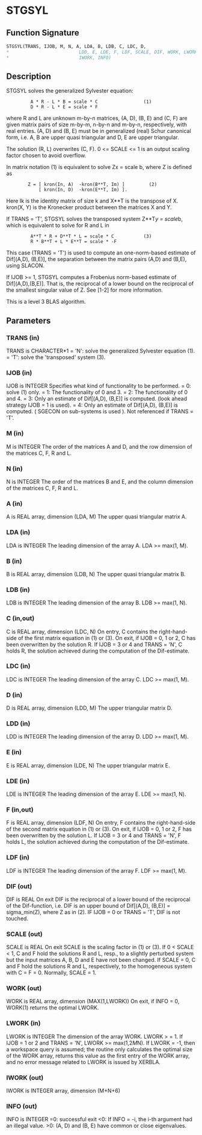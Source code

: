 # STGSYL

## Function Signature

```fortran
STGSYL(TRANS, IJOB, M, N, A, LDA, B, LDB, C, LDC, D,
*                          LDD, E, LDE, F, LDF, SCALE, DIF, WORK, LWORK,
*                          IWORK, INFO)
```

## Description


 STGSYL solves the generalized Sylvester equation:

             A * R - L * B = scale * C                 (1)
             D * R - L * E = scale * F

 where R and L are unknown m-by-n matrices, (A, D), (B, E) and
 (C, F) are given matrix pairs of size m-by-m, n-by-n and m-by-n,
 respectively, with real entries. (A, D) and (B, E) must be in
 generalized (real) Schur canonical form, i.e. A, B are upper quasi
 triangular and D, E are upper triangular.

 The solution (R, L) overwrites (C, F). 0 <= SCALE <= 1 is an output
 scaling factor chosen to avoid overflow.

 In matrix notation (1) is equivalent to solve  Zx = scale b, where
 Z is defined as

            Z = [ kron(In, A)  -kron(B**T, Im) ]         (2)
                [ kron(In, D)  -kron(E**T, Im) ].

 Here Ik is the identity matrix of size k and X**T is the transpose of
 X. kron(X, Y) is the Kronecker product between the matrices X and Y.

 If TRANS = 'T', STGSYL solves the transposed system Z**T*y = scale*b,
 which is equivalent to solve for R and L in

             A**T * R + D**T * L = scale * C           (3)
             R * B**T + L * E**T = scale * -F

 This case (TRANS = 'T') is used to compute an one-norm-based estimate
 of Dif[(A,D), (B,E)], the separation between the matrix pairs (A,D)
 and (B,E), using SLACON.

 If IJOB >= 1, STGSYL computes a Frobenius norm-based estimate
 of Dif[(A,D),(B,E)]. That is, the reciprocal of a lower bound on the
 reciprocal of the smallest singular value of Z. See [1-2] for more
 information.

 This is a level 3 BLAS algorithm.

## Parameters

### TRANS (in)

TRANS is CHARACTER*1 = 'N': solve the generalized Sylvester equation (1). = 'T': solve the 'transposed' system (3).

### IJOB (in)

IJOB is INTEGER Specifies what kind of functionality to be performed. = 0: solve (1) only. = 1: The functionality of 0 and 3. = 2: The functionality of 0 and 4. = 3: Only an estimate of Dif[(A,D), (B,E)] is computed. (look ahead strategy IJOB = 1 is used). = 4: Only an estimate of Dif[(A,D), (B,E)] is computed. ( SGECON on sub-systems is used ). Not referenced if TRANS = 'T'.

### M (in)

M is INTEGER The order of the matrices A and D, and the row dimension of the matrices C, F, R and L.

### N (in)

N is INTEGER The order of the matrices B and E, and the column dimension of the matrices C, F, R and L.

### A (in)

A is REAL array, dimension (LDA, M) The upper quasi triangular matrix A.

### LDA (in)

LDA is INTEGER The leading dimension of the array A. LDA >= max(1, M).

### B (in)

B is REAL array, dimension (LDB, N) The upper quasi triangular matrix B.

### LDB (in)

LDB is INTEGER The leading dimension of the array B. LDB >= max(1, N).

### C (in,out)

C is REAL array, dimension (LDC, N) On entry, C contains the right-hand-side of the first matrix equation in (1) or (3). On exit, if IJOB = 0, 1 or 2, C has been overwritten by the solution R. If IJOB = 3 or 4 and TRANS = 'N', C holds R, the solution achieved during the computation of the Dif-estimate.

### LDC (in)

LDC is INTEGER The leading dimension of the array C. LDC >= max(1, M).

### D (in)

D is REAL array, dimension (LDD, M) The upper triangular matrix D.

### LDD (in)

LDD is INTEGER The leading dimension of the array D. LDD >= max(1, M).

### E (in)

E is REAL array, dimension (LDE, N) The upper triangular matrix E.

### LDE (in)

LDE is INTEGER The leading dimension of the array E. LDE >= max(1, N).

### F (in,out)

F is REAL array, dimension (LDF, N) On entry, F contains the right-hand-side of the second matrix equation in (1) or (3). On exit, if IJOB = 0, 1 or 2, F has been overwritten by the solution L. If IJOB = 3 or 4 and TRANS = 'N', F holds L, the solution achieved during the computation of the Dif-estimate.

### LDF (in)

LDF is INTEGER The leading dimension of the array F. LDF >= max(1, M).

### DIF (out)

DIF is REAL On exit DIF is the reciprocal of a lower bound of the reciprocal of the Dif-function, i.e. DIF is an upper bound of Dif[(A,D), (B,E)] = sigma_min(Z), where Z as in (2). IF IJOB = 0 or TRANS = 'T', DIF is not touched.

### SCALE (out)

SCALE is REAL On exit SCALE is the scaling factor in (1) or (3). If 0 < SCALE < 1, C and F hold the solutions R and L, resp., to a slightly perturbed system but the input matrices A, B, D and E have not been changed. If SCALE = 0, C and F hold the solutions R and L, respectively, to the homogeneous system with C = F = 0. Normally, SCALE = 1.

### WORK (out)

WORK is REAL array, dimension (MAX(1,LWORK)) On exit, if INFO = 0, WORK(1) returns the optimal LWORK.

### LWORK (in)

LWORK is INTEGER The dimension of the array WORK. LWORK > = 1. If IJOB = 1 or 2 and TRANS = 'N', LWORK >= max(1,2*M*N). If LWORK = -1, then a workspace query is assumed; the routine only calculates the optimal size of the WORK array, returns this value as the first entry of the WORK array, and no error message related to LWORK is issued by XERBLA.

### IWORK (out)

IWORK is INTEGER array, dimension (M+N+6)

### INFO (out)

INFO is INTEGER =0: successful exit <0: If INFO = -i, the i-th argument had an illegal value. >0: (A, D) and (B, E) have common or close eigenvalues.

